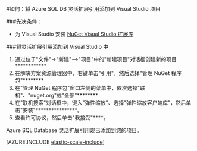 ﻿<properties title="Add Azure SQL DB Elastic Scale References to a Visual Studio Project" pageTitle="将 Azure SQL DB 灵活扩展引用添加到 Visual Studio 项目" description="如何使用 Nuget 将灵活扩展 API 的 .NET 引用添加到 Visual Studio 项目。" metaKeywords="Azure SQL Database, elastic scale, Nuget references" services="sql-database" documentationCenter="" manager="jhubbard" authors="sidneyh@microsoft.com"/>

#如何：将 Azure SQL DB 灵活扩展引用添加到 Visual Studio 项目 

###先决条件： 

- 为 Visual Studio 安装 [NuGet Visual Studio 扩展库](http://docs.nuget.org/docs/start-here/installing-nuget) 

###将灵活扩展引用添加到 Visual Studio 中 

1. 通过位于"文件"->"新建"-->"项目"中的"新建项目"对话框创建新的项目************ 
2. 在解决方案资源管理器中，右键单击"引用"，然后选择"管理 NuGet 程序包"********
3. 在"管理 NuGet 程序包"窗口左侧的菜单中，依次选择"联机"、"nuget.org"或"全部"******** 
4. 在"联机搜索"对话框中，键入"弹性缩放"、选择"弹性缩放客户端库"，然后单击"安装"****************。
4. 查看许可协议，然后单击"我接受"****。 

Azure SQL Database 灵活扩展引用现已添加到您的项目。 

[AZURE.INCLUDE [elastic-scale-include](../includes/elastic-scale-include.md)]
